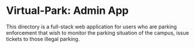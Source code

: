 # Virtual-Park: Admin App
This directory is a full-stack web application for users who are parking enforcement that wish to monitor the parking situation of the campus, issue tickets to those illegal parking.